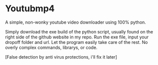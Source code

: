 # Youtubmp4
A simple, non-wonky youtube video downloader using 100% python.

Simply download the exe build of the python script, usually found on the right side of the github website in my repo. Run the exe file, input your dropoff folder and url. Let the program easily take care of the rest. No overly complex commands, librarys, or code.

[False detection by anti virus protections, i'll fix it later]
